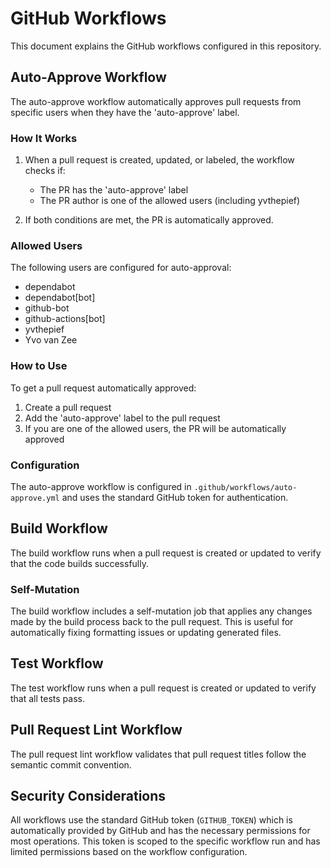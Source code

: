 # GitHub Workflows

This document explains the GitHub workflows configured in this repository.

## Auto-Approve Workflow

The auto-approve workflow automatically approves pull requests from specific users when they have the 'auto-approve' label.

### How It Works

1. When a pull request is created, updated, or labeled, the workflow checks if:
   - The PR has the 'auto-approve' label
   - The PR author is one of the allowed users (including yvthepief)

2. If both conditions are met, the PR is automatically approved.

### Allowed Users

The following users are configured for auto-approval:
- dependabot
- dependabot[bot]
- github-bot
- github-actions[bot]
- yvthepief
- Yvo van Zee

### How to Use

To get a pull request automatically approved:

1. Create a pull request
2. Add the 'auto-approve' label to the pull request
3. If you are one of the allowed users, the PR will be automatically approved

### Configuration

The auto-approve workflow is configured in `.github/workflows/auto-approve.yml` and uses the standard GitHub token for authentication.

## Build Workflow

The build workflow runs when a pull request is created or updated to verify that the code builds successfully.

### Self-Mutation

The build workflow includes a self-mutation job that applies any changes made by the build process back to the pull request. This is useful for automatically fixing formatting issues or updating generated files.

## Test Workflow

The test workflow runs when a pull request is created or updated to verify that all tests pass.

## Pull Request Lint Workflow

The pull request lint workflow validates that pull request titles follow the semantic commit convention.

## Security Considerations

All workflows use the standard GitHub token (`GITHUB_TOKEN`) which is automatically provided by GitHub and has the necessary permissions for most operations. This token is scoped to the specific workflow run and has limited permissions based on the workflow configuration.